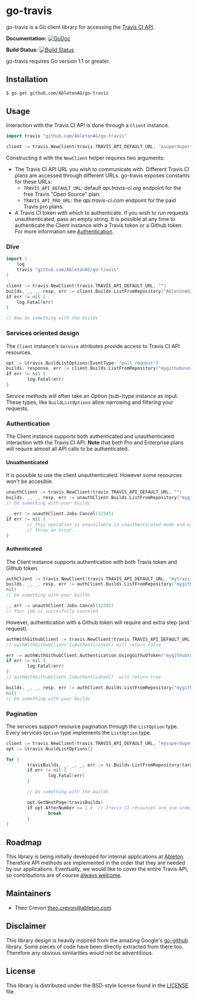 # go-travis

go-travis is a Go client library for accessing the [Travis CI API](http://docs.travis-ci.com/api/).

**Documentation:** [![GoDoc](https://godoc.org/github.com/AbletonAG/go-travis/travis?status.svg)](https://godoc.org/github.com/AbletonAG/go-travis)

**Build Status:** [![Build Status](https://travis-ci.org/AbletonAG/go-travis.svg?branch=master)](https://travis-ci.org/AbletonAG/go-travis)

go-travis requires Go version 1.1 or greater.

## Installation

```bash
$ go get github.com/AbletonAG/go-travis
```

## Usage


Interaction with the Travis CI API is done through a `Client` instance.

```go
import travis "github.com/AbletonAG/go-travis"

client := travis.NewClient(travis.TRAVIS_API_DEFAULT_URL, "asuperdupertoken")
```

Constructing it with the ``NewClient`` helper requires two arguments:
* The Travis CI API URL you wish to communicate with. Different Travis CI plans are accessed through different URLs. go-travis exposes constants for these URLs:
  * ``TRAVIS_API_DEFAULT_URL``: default *api.travis-ci.org* endpoint for the free Travis "Open Source" plan.
  * ``TRAVIS_API_PRO_URL``: the *api.travis-ci.com* endpoint for the paid Travis pro plans.
* A Travis CI token with which to authenticate. If you wish to run requests unauthenticated, pass an empty string. It is possible at any time to authenticate the Client instance with a Travis token or a Github token. For more information see [Authentication]().

### Dive

```go
import (
    log
    travis "github.com/AbletonAG/go-travis"
)

client := travis.NewClient(travis.TRAVIS_API_DEFAULT_URL, "")
builds, _, _, resp, err := client.Builds.ListFromRepository("AbletonAG/go-travis", nil)
if err != nil {
    log.Fatal(err)
}

// Now do something with the builds
```

### Services oriented design

The ``Client`` instance's ``Service`` attributes provide access to Travis CI API resources.

```go
opt := &travis.BuildListOptions{EventType: "pull request"}
builds, response, err := client.Builds.ListFromRepository("mygithubuser/mygithubrepo", opt)
if err != nil {
        log.Fatal(err)
}
```

Service methods will often take an *Option* (sub-)type instance as input. These types, like ``BuildListOptions`` allow narrowing and filtering your requests.


### Authentication

The Client instance supports both authenticated and unauthenticated interaction with the Travis CI API. **Note** that both Pro and Enterprise plans will require almost all API calls to be authenticated.


#### Unuathenticated

It is possible to use the client unauthenticated. However some resources won't be accesible.

```go
unauthClient := travis.NewClient(travis.TRAVIS_API_DEFAULT_URL, "")
builds, _, _, resp, err := unauthClient.Builds.ListFromRepository("mygithubuser/myopensourceproject", nil)
// Do something with your builds

_, err := unauthClient.Jobs.Cancel(12345)
if err != nil {
        // This operation is unavailable in unauthenticated mode and will
        // throw an error.
}
```

#### Authenticated

The Client instance supports authentication with both Travis token and Github token.

```go
authClient := travis.NewClient(travis.TRAVIS_API_DEFAULT_URL, "mytravistoken")
builds, _, _, resp, err := authClient.Builds.ListFromRepository("mygithubuser/myopensourceproject",
nil)
// Do something with your builds

_, err := unauthClient.Jobs.Cancel(12345)
// Your job is succesfully canceled
```

However, authentication with a Github token will require and extra step (and request).

```go
authWithGithubClient := travis.NewClient(travis.TRAVIS_API_DEFAULT_URL, "")
// authWithGithubClient.IsAuthenticated() will return false

err := authWithGithubClient.Authentication.UsingGithubToken("mygithubtoken")
if err != nil {
        log.Fatal(err)
}
// authWithGithubClient.IsAuthenticated()  will return true

builds, _, _, resp, err := authClient.Builds.ListFromRepository("mygithubuser/myopensourceproject",
nil)
// Do something with your builds
```


### Pagination

The services support resource pagination through the `ListOption` type. Every services `Option` type implements the `ListOption` type.

```go
client := travis.NewClient(travis.TRAVIS_API_DEFAULT_URL, "mysuperdupertoken")
opt := &travis.BuildListOptions{}

for {
        travisBuilds, _, _, _, err := tc.Builds.ListFromRepository(target, opt)
        if err != nil {
                log.Fatal(err)
        }

        // Do something with the builds

        opt.GetNextPage(travisBuilds)
        if opt.AfterNumber <= 1 {  // Travis CI resources are one-indexed (not zero-indexed)
                break
        }
}
```

## Roadmap

This library is being initially developed for internal applications at
[Ableton](http://ableton.com). Therefore API methods are implemented in the order that they are
needed by our applications. Eventually, we would like to cover the entire
Travis API, so contributions are of course [always welcome][contributing].

[contributing]: CONTRIBUTING.md

## Maintainers

* Theo Crevon <theo.crevon@ableton.com>

## Disclaimer

This library design is heavily inspired from the amazing Google's [go-github](https://github.com/google/go-github) library. Some pieces of code have been directly extracted from there too. Therefore any obvious similarities would not be adventitious.

## License

This library is distributed under the BSD-style license found in the [LICENSE](./LICENSE)
file.
